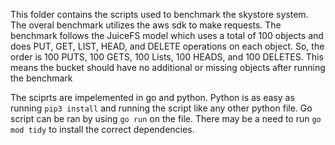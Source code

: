 This folder contains the scripts used to benchmark the skystore system. The overal benchmark utilizes the aws sdk to make requests. The benchmark follows the JuiceFS model which uses a total of 100 objects and does PUT, GET, LIST, HEAD, and DELETE operations on each object. So, the order is 100 PUTS, 100 GETS, 100 Lists, 100 HEADS, and 100 DELETES. This means the bucket should have no additional or missing objects after running the benchmark

The sciprts are impelemented in go and python. Python is as easy as running `pip3 install` and running the script like any other python file. Go script can be ran by using `go run` on the file. There may be a need to run `go mod tidy` to install the correct dependencies.